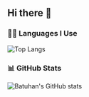 ## Hi there 👋

### 👨‍💻 Languages I Use

![Top Langs](https://github-readme-stats.vercel.app/api/top-langs/?username=batuhanksl&layout=compact&theme=dark)

### 📊 GitHub Stats

![Batuhan's GitHub stats](https://github-readme-stats.vercel.app/api?username=batuhanksl&show_icons=true&theme=dark)

<!--
**batuhanksl/batuhanksl** is a ✨ _special_ ✨ repository because its `README.md` (this file) appears on your GitHub profile.

Here are some ideas to get you started:

- 🔭 I’m currently working on ...
- 🌱 I’m currently learning ...
- 👯 I’m looking to collaborate on ...
- 🤔 I’m looking for help with ...
- 💬 Ask me about ...
- 📫 How to reach me: ...
- 😄 Pronouns: ...
- ⚡ Fun fact: ...
-->
